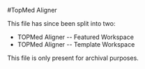 #TopMed Aligner

This file has since been split into two:

* TOPMed Aligner -- Featured Workspace
* TOPMed Aligner -- Template Workspace

This file is only present for archival purposes.